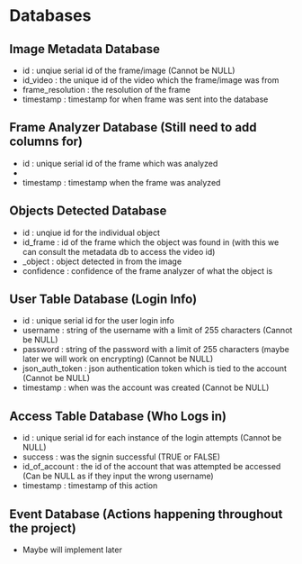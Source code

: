 # Databases
## Image Metadata Database
- id : unqiue serial id of the frame/image (Cannot be NULL)
- id_video : the unique id of the video which the frame/image was from
- frame_resolution : the resolution of the frame
- timestamp : timestamp for when frame was sent into the database

## Frame Analyzer Database (Still need to add columns for)
- id : unique serial id of the frame which was analyzed
- 
- timestamp : timestamp when the frame was analyzed

## Objects Detected Database
- id : unqiue id for the individual object
- id_frame : id of the frame which the object was found in (with this we can consult the metadata db to access the video id)
- _object : object detected in from the image
- confidence : confidence of the frame analyzer of what the object is


## User Table Database (Login Info)
- id : unique serial id for the user login info
- username : string of the username with a limit of 255 characters (Cannot be NULL)
- password : string of the password with a limit of 255 characters (maybe later we will work on encrypting) (Cannot be NULL)
- json_auth_token : json authentication token which is tied to the account (Cannot be NULL)
- timestamp : when was the account was created (Cannot be NULL)

## Access Table Database (Who Logs in)
- id : unique serial id for each instance of the login attempts (Cannot be NULL)
- success : was the signin successful (TRUE or FALSE)
- id_of_account : the id of the account that was attempted be accessed (Can be NULL as if they input the wrong username)
- timestamp : timestamp of this action

## Event Database (Actions happening throughout the project)
- Maybe will implement later
